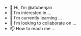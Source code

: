 - 👋 Hi, I’m @atubenjan
- 👀 I’m interested in ...
- 🌱 I’m currently learning ...
- 💞️ I’m looking to collaborate on ...
- 📫 How to reach me ...

<!---
atubenjan/atubenjan is a ✨ special ✨ repository because its `README.md` (this file) appears on your GitHub profile.
You can click the Preview link to take a look at your changes.
--->
